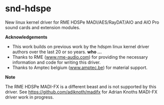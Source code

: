 # snd-hdspe
New linux kernel driver for RME HDSPe MADI/AES/RayDAT/AIO and AIO Pro sound cards and extension modules.

**Acknowledgements**

- This work builds on previous work by the hdspm linux kernel driver authors over the last 20 or so years. **who ...**
- Thanks to RME (www.rme-audio.com) for providing the necessary information and code for writing this driver.
- Thanks to Amptec belgium (www.amptec.be) for material support.

**Note**

The RME HDSPe MADI-FX is a different beast and is not supported by this driver. See 
https://github.com/adiknoth/madifx for Adrian Knoths MADI-FX driver work in progress.
